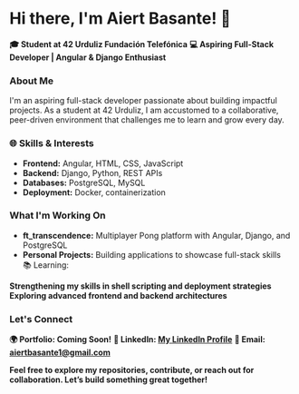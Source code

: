 # Hi there, I'm Aiert Basante! 👋
**🎓 Student at 42 Urduliz Fundación Telefónica**
**💻 Aspiring Full-Stack Developer | Angular & Django Enthusiast**

### About Me
I'm an aspiring full-stack developer passionate about building impactful projects. As a student at 42 Urduliz, I am accustomed to a collaborative, peer-driven environment that challenges me to learn and grow every day.

### 🌐 Skills & Interests
- **Frontend:** Angular, HTML, CSS, JavaScript  
- **Backend:** Django, Python, REST APIs  
- **Databases:** PostgreSQL, MySQL  
- **Deployment:** Docker, containerization  

### What I'm Working On
- **ft_transcendence:** Multiplayer Pong platform with Angular, Django, and PostgreSQL  
- **Personal Projects:** Building applications to showcase full-stack skills  
📚 Learning:

**Strengthening my skills in shell scripting and deployment strategies**
**Exploring advanced frontend and backend architectures**
### Let's Connect
**🌍 Portfolio: Coming Soon!**
**💼 LinkedIn: [My LinkedIn Profile](https://www.linkedin.com/in/aiert-basante-b2002431b/)**
**📧 Email: aiertbasante1@gmail.com**

**Feel free to explore my repositories, contribute, or reach out for collaboration. Let’s build something great together!**
<!--
**Otxobot/Otxobot** is a ✨ _special_ ✨ repository because its `README.md` (this file) appears on your GitHub profile.

Here are some ideas to get you started:

- 🔭 I’m currently working on ...
- 🌱 I’m currently learning ...
- 👯 I’m looking to collaborate on ...
- 🤔 I’m looking for help with ...
- 💬 Ask me about ...
- 📫 How to reach me: ...
- 😄 Pronouns: ...
- ⚡ Fun fact: ...
-->
